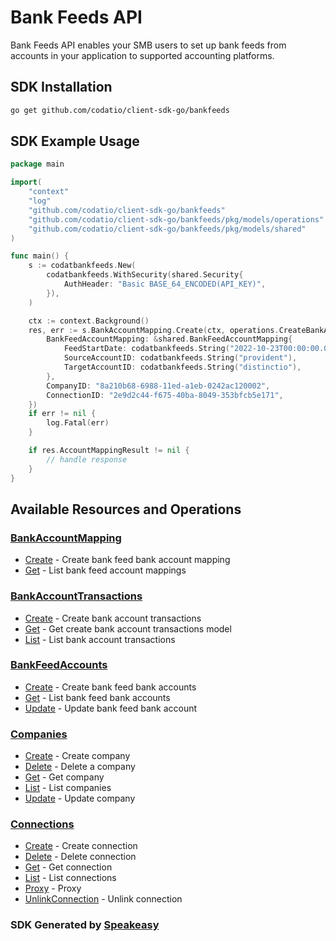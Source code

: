 # Bank Feeds API

Bank Feeds API enables your SMB users to set up bank feeds from accounts in your application to supported accounting platforms.

<!-- Start SDK Installation -->
## SDK Installation

```bash
go get github.com/codatio/client-sdk-go/bankfeeds
```
<!-- End SDK Installation -->

## SDK Example Usage
<!-- Start SDK Example Usage -->
```go
package main

import(
	"context"
	"log"
	"github.com/codatio/client-sdk-go/bankfeeds"
	"github.com/codatio/client-sdk-go/bankfeeds/pkg/models/operations"
	"github.com/codatio/client-sdk-go/bankfeeds/pkg/models/shared"
)

func main() {
    s := codatbankfeeds.New(
        codatbankfeeds.WithSecurity(shared.Security{
            AuthHeader: "Basic BASE_64_ENCODED(API_KEY)",
        }),
    )

    ctx := context.Background()
    res, err := s.BankAccountMapping.Create(ctx, operations.CreateBankAccountMappingRequest{
        BankFeedAccountMapping: &shared.BankFeedAccountMapping{
            FeedStartDate: codatbankfeeds.String("2022-10-23T00:00:00.000Z"),
            SourceAccountID: codatbankfeeds.String("provident"),
            TargetAccountID: codatbankfeeds.String("distinctio"),
        },
        CompanyID: "8a210b68-6988-11ed-a1eb-0242ac120002",
        ConnectionID: "2e9d2c44-f675-40ba-8049-353bfcb5e171",
    })
    if err != nil {
        log.Fatal(err)
    }

    if res.AccountMappingResult != nil {
        // handle response
    }
}
```
<!-- End SDK Example Usage -->

<!-- Start SDK Available Operations -->
## Available Resources and Operations


### [BankAccountMapping](docs/sdks/bankaccountmapping/README.md)

* [Create](docs/sdks/bankaccountmapping/README.md#create) - Create bank feed bank account mapping
* [Get](docs/sdks/bankaccountmapping/README.md#get) - List bank feed account mappings

### [BankAccountTransactions](docs/sdks/bankaccounttransactions/README.md)

* [Create](docs/sdks/bankaccounttransactions/README.md#create) - Create bank account transactions
* [Get](docs/sdks/bankaccounttransactions/README.md#get) - Get create bank account transactions model
* [List](docs/sdks/bankaccounttransactions/README.md#list) - List bank account transactions

### [BankFeedAccounts](docs/sdks/bankfeedaccounts/README.md)

* [Create](docs/sdks/bankfeedaccounts/README.md#create) - Create bank feed bank accounts
* [Get](docs/sdks/bankfeedaccounts/README.md#get) - List bank feed bank accounts
* [Update](docs/sdks/bankfeedaccounts/README.md#update) - Update bank feed bank account

### [Companies](docs/sdks/companies/README.md)

* [Create](docs/sdks/companies/README.md#create) - Create company
* [Delete](docs/sdks/companies/README.md#delete) - Delete a company
* [Get](docs/sdks/companies/README.md#get) - Get company
* [List](docs/sdks/companies/README.md#list) - List companies
* [Update](docs/sdks/companies/README.md#update) - Update company

### [Connections](docs/sdks/connections/README.md)

* [Create](docs/sdks/connections/README.md#create) - Create connection
* [Delete](docs/sdks/connections/README.md#delete) - Delete connection
* [Get](docs/sdks/connections/README.md#get) - Get connection
* [List](docs/sdks/connections/README.md#list) - List connections
* [Proxy](docs/sdks/connections/README.md#proxy) - Proxy
* [UnlinkConnection](docs/sdks/connections/README.md#unlinkconnection) - Unlink connection
<!-- End SDK Available Operations -->

### SDK Generated by [Speakeasy](https://docs.speakeasyapi.dev/docs/using-speakeasy/client-sdks)
